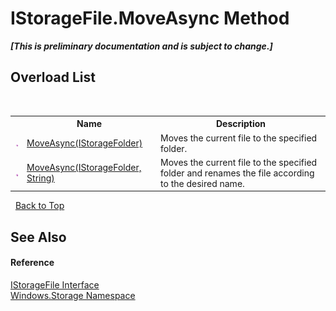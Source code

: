 # IStorageFile.MoveAsync Method 
 _**\[This is preliminary documentation and is subject to change.\]**_


## Overload List
&nbsp;<table><tr><th></th><th>Name</th><th>Description</th></tr><tr><td>![Public method](media/pubmethod.gif "Public method")</td><td><a href="M_Windows_Storage_IStorageFile_MoveAsync">MoveAsync(IStorageFolder)</a></td><td>
Moves the current file to the specified folder.</td></tr><tr><td>![Public method](media/pubmethod.gif "Public method")</td><td><a href="M_Windows_Storage_IStorageFile_MoveAsync_1">MoveAsync(IStorageFolder, String)</a></td><td>
Moves the current file to the specified folder and renames the file according to the desired name.</td></tr></table>&nbsp;
<a href="#istoragefile.moveasync-method">Back to Top</a>

## See Also


#### Reference
<a href="T_Windows_Storage_IStorageFile">IStorageFile Interface</a><br /><a href="N_Windows_Storage">Windows.Storage Namespace</a><br />